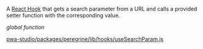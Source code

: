
A [React Hook](https://reactjs.org/docs/hooks-intro.html) that gets
a search parameter from a URL and calls a provided setter function with
the corresponding value.

*global* *function*


[pwa-studio/packages/peregrine/lib/hooks/useSearchParam.js](https://github.com/magento/pwa-studio/blob/develop/packages/peregrine/lib/hooks/useSearchParam.js)